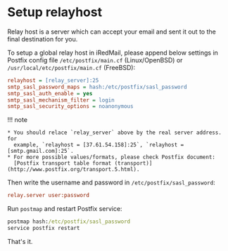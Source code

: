 # Setup relayhost

Relay host is a server which can accept your email and sent it out to the final
destination for you.

To setup a global relay host in iRedMail, please append below settings in
Postfix config file `/etc/postfix/main.cf` (Linux/OpenBSD) or
`/usr/local/etc/postfix/main.cf` (FreeBSD):

```cfg
relayhost = [relay_server]:25
smtp_sasl_password_maps = hash:/etc/postfix/sasl_password
smtp_sasl_auth_enable = yes
smtp_sasl_mechanism_filter = login
smtp_sasl_security_options = noanonymous
```

!!! note

    * You should relace `relay_server` above by the real server address. for
      example, `relayhost = [37.61.54.158]:25`, `relayhost = [smtp.gmail.com]:25`.
    * For more possible values/formats, please check Postfix document:
      [Postfix transport table format (transport)](http://www.postfix.org/transport.5.html).

Then write the username and password in `/etc/postfix/sasl_password`:

```cfg
relay.server user:password
```

Run `postmap` and restart Postfix service:

```cmd
postmap hash:/etc/postfix/sasl_password
service postfix restart
```

That's it.
